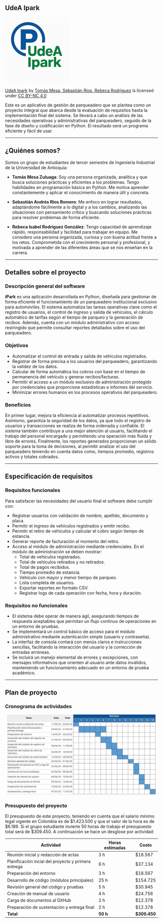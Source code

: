 ## UdeA Ipark

![Vista previa del sistema](imagenes/foto.png)

<p xmlns:cc="http://creativecommons.org/ns#" xmlns:dct="http://purl.org/dc/terms/"><a property="dct:title" rel="cc:attributionURL" href="https://github.com/tomasmesaz/parqueadero">UdeA Ipark</a> by <a rel="cc:attributionURL dct:creator" property="cc:attributionName" href="https://github.com/tomasmesaz">Tomás Mesa, Sebastián Ríos, Rebeca Rodríguez</a> is licensed under <a href="https://creativecommons.org/licenses/by-nc/4.0/?ref=chooser-v1" target="_blank" rel="license noopener noreferrer" style="display:inline-block;">CC BY-NC 4.0<img style="height:22px!important;margin-left:3px;vertical-align:text-bottom;" src="https://mirrors.creativecommons.org/presskit/icons/cc.svg?ref=chooser-v1" alt=""><img style="height:22px!important;margin-left:3px;vertical-align:text-bottom;" src="https://mirrors.creativecommons.org/presskit/icons/by.svg?ref=chooser-v1" alt=""><img style="height:22px!important;margin-left:3px;vertical-align:text-bottom;" src="https://mirrors.creativecommons.org/presskit/icons/nc.svg?ref=chooser-v1" alt=""></a></p>

Este es un aplicativo de gestión de parqueadero que se plantea como un proyecto integral que abarca desde la evaluación de requisitos hasta la implementación final del sistema. Se llevará a cabo un análisis de las necesidades operativas y administrativas del parqueadero, seguido de la fase de diseño y codificación en Python. El resultado será un programa eficiente y fácil de usar.

---

## ¿Quiénes somos?

Somos un grupo de estudiantes de tercer semestre de Ingeniería Industrial de la Universidad de Antioquia:

- **Tomás Mesa Zuluaga**: Soy una persona organizada, analítica y que busca soluciones prácticas y eficientes a los problemas. Tengo habilidades en programación básica en Python. Me motiva aprender constantemente y aplicar el conocimiento de manera útil y concreta.

- **Sebastián Andrés Ríos Romero**: Me enfoco en lograr resultados, adaptándome fácilmente a lo digital y a los cambios, analizando las situaciones con pensamiento crítico y buscando soluciones prácticas para resolver problemas de forma eficiente.

- **Rebeca Isabel Rodríguez González**: Tengo capacidad de aprendizaje rápido, responsabilidad y facilidad para trabajar en equipo. Me considero una persona organizada, curiosa y con buena actitud frente a los retos. Comprometida con el crecimiento personal y profesional, y motivada a aprender de las diferentes áreas que se nos enseñan en la carrera.

---

## Detalles sobre el proyecto

### Descripción general del software

**iPark** es una aplicación desarrollada en Python, diseñada para gestionar de forma eficiente el funcionamiento de un parqueadero institucional exclusivo para automóviles. El sistema automatiza las tareas operativas clave como el registro de usuarios, el control de ingreso y salida de vehículos, el cálculo automático de tarifas según el tiempo de parqueo y la generación de recibos. Además, cuenta con un módulo administrativo con acceso restringido que permite consultar reportes detallados sobre el uso del parqueadero.

### Objetivos

- Automatizar el control de entrada y salida de vehículos registrados.
- Registrar de forma precisa a los usuarios del parqueadero, garantizando la validez de los datos.
- Calcular de forma automática los cobros con base en el tiempo de permanencia del vehículo y generar recibos/facturas.
- Permitir el acceso a un módulo exclusivo de administración protegido por credenciales que proporcione estadísticas e informes del servicio.
- Minimizar errores humanos en los procesos operativos del parqueadero.

### Beneficios

En primer lugar, mejora la eficiencia al automatizar procesos repetitivos. Asimismo, garantiza la seguridad de los datos, ya que todo el registro de usuarios y transacciones se realiza de forma ordenada y confiable. El sistema también contribuye a una mejor atención al usuario, facilitando el trabajo del personal encargado y permitiendo una operación más fluida y libre de errores. Finalmente, los reportes generados proporcionan un sólido soporte para la toma de decisiones, al permitir analizar el uso del parqueadero teniendo en cuenta datos como, tiempos promedio, registros activos y totales cobrados.

---

## Especificación de requisitos

### Requisitos funcionales

Para satisfacer las necesidades del usuario final el software debe cumplir con:

- Registrar usuarios con validación de nombre, apellido, documento y placa.
- Permitir el ingreso de vehículos registrados y emitir recibo.
- Permitir el retiro de vehículos y calcular el cobro según tiempo de estancia.
- Generar reporte de facturación al momento del retiro.
- Acceso al módulo de administración mediante credenciales. En el módulo de administración se deben mostrar:
  - Total de vehículos registrados.
  - Total de vehículos retirados y no retirados.
  - Total de pagos recibidos.
  - Tiempo promedio de estancia.
  - Vehículo con mayor y menor tiempo de parqueo.
  - Lista completa de usuarios.
  - Exportar reportes en formato CSV.
  - Registrar logs de cada operación con fecha, hora y duración.

### Requisitos no funcionales

- El sistema debe operar de manera ágil, asegurando tiempos de respuesta aceptables que permitan un flujo continuo de operaciones en un entorno de pruebas.
- Se implementará un control básico de acceso para el módulo administrativo mediante autenticación simple (usuario y contraseña).
- La interfaz de consola contará con menús claros e instrucciones sencillas, facilitando la interacción del usuario y la corrección de entradas erróneas.
- Se incluirá un manejo elemental de errores y excepciones, con mensajes informativos que orienten al usuario ante datos inválidos, manteniendo un funcionamiento adecuado en un entorno de prueba académico.

---

## Plan de proyecto

### Cronograma de actividades

![Diagrama de Gantt](imagenes/cronograma.jpg)

### Presupuesto del proyecto

El presupuesto de este proyecto, teniendo en cuenta que el salario mínimo legal vigente en Colombia es de $1.423.500 y que el valor de la hora es de $6.189. Si el grupo estudiante invierte 50 horas de trabajo el presupuesto total será de $309.450. A continuación se hace un desglose por actividad:

| Actividad                                 | Horas estimadas | Costo    |
|------------------------------------------|------------------|----------------|
| Reunión inicial y redacción de actas     | 3 h              | $18.567        |
| Planificación incial del proyecto y primera entrega  | 6 h              | $37.134        |
| Preparación del entorno    | 3 h              | $18.567        |
| Desarrollo de código (módulos principales) | 25 h             | $154.725       |
| Revisión general del código y pruebas             | 5 h              | $30.945        |
| Creación de manual de usuario        | 4 h              | $24.756        |
| Carga de documentos al GitHub            | 2 h              | $12.378        |
| Preparación de sustentación y entrega final             | 2 h              | $12.378        |
| **Total**                                | **50 h**         | **$309.450**   |


